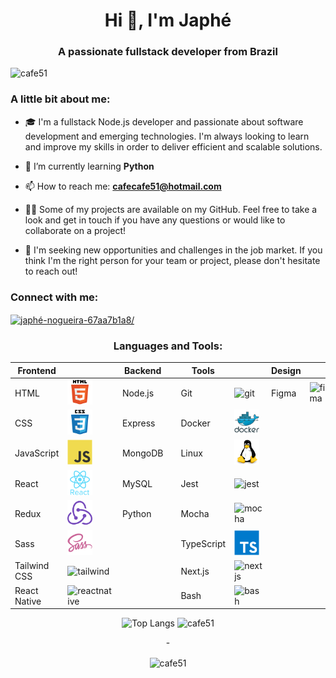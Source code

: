 <h1 align="center">Hi 👋, I'm Japhé</h1>
<h3 align="center">A passionate fullstack developer from Brazil</h3>

<p align="left"> <img src="https://komarev.com/ghpvc/?username=cafe51&label=Profile%20views&color=0e75b6&style=flat" alt="cafe51" /> </p>

<h3 align="left">A little bit about me:</h3>

- 🎓 I'm a fullstack Node.js developer and passionate about software development and emerging technologies. I'm always looking to learn and improve my skills in order to deliver efficient and scalable solutions.

- 🌱 I’m currently learning **Python**

- 📫 How to reach me: **cafecafe51@hotmail.com**

- 👨‍💻 Some of my projects are available on my GitHub. Feel free to take a look and get in touch if you have any questions or would like to collaborate on a project!

- 💼 I'm seeking new opportunities and challenges in the job market. If you think I'm the right person for your team or project, please don't hesitate to reach out!


<h3 align="left">Connect with me:</h3>
<p align="left">
<a href="https://linkedin.com/in/japhé-nogueira-67aa7b1a8/" target="blank"><img align="center" src="https://raw.githubusercontent.com/rahuldkjain/github-profile-readme-generator/master/src/images/icons/Social/linked-in-alt.svg" alt="japhé-nogueira-67aa7b1a8/" height="30" width="40" /></a>
</p>

<h3 align="center">Languages and Tools:</h3>

<div align="center">

| Frontend      |                                                                     | Backend       |                                                                     | Tools |                                                                     | Design      |                                                                     |
|---------------|---------------------------------------------------------------------|---------------|---------------------------------------------------------------------|--------------------|---------------------------------------------------------------------|-------------|---------------------------------------------------------------------|
| HTML          | <img src="https://raw.githubusercontent.com/devicons/devicon/master/icons/html5/html5-original-wordmark.svg" alt="html5" width="40" height="40"/> | Node.js       | <img src="https://raw.githubusercontent.com/devicons/devicon/master/icons/nodejs/nodejs-original-wordmark.svg" alt="nodejs" width="40" height="40"/> | Git          | <img src="https://www.vectorlogo.zone/logos/git-scm/git-scm-icon.svg" alt="git" width="40" height="40"/> | Figma       | <img src="https://www.vectorlogo.zone/logos/figma/figma-icon.svg" alt="figma" width="40" height="40"/> |
| CSS           | <img src="https://raw.githubusercontent.com/devicons/devicon/master/icons/css3/css3-original-wordmark.svg" alt="css3" width="40" height="40"/> | Express       | <img src="https://raw.githubusercontent.com/devicons/devicon/master/icons/express/express-original-wordmark.svg" alt="express" width="40" height="40"/> | Docker       | <img src="https://raw.githubusercontent.com/devicons/devicon/master/icons/docker/docker-original-wordmark.svg" alt="docker" width="40" height="40"/> |             |                                                                     |
| JavaScript    | <img src="https://raw.githubusercontent.com/devicons/devicon/master/icons/javascript/javascript-original.svg" alt="javascript" width="40" height="40"/> | MongoDB       | <img src="https://raw.githubusercontent.com/devicons/devicon/master/icons/mongodb/mongodb-original-wordmark.svg" alt="mongodb" width="40" height="40"/> | Linux        | <img src="https://raw.githubusercontent.com/devicons/devicon/master/icons/linux/linux-original.svg" alt="linux" width="40" height="40"/> |             |                                                                     |
| React         | <img src="https://raw.githubusercontent.com/devicons/devicon/master/icons/react/react-original-wordmark.svg" alt="react" width="40" height="40"/> | MySQL         | <img src="https://raw.githubusercontent.com/devicons/devicon/master/icons/mysql/mysql-original-wordmark.svg" alt="mysql" width="40" height="40"/> | Jest         | <img src="https://www.vectorlogo.zone/logos/jestjsio/jestjsio-icon.svg" alt="jest" width="40" height="40"/> |             |                                                                     |
| Redux         | <img src="https://raw.githubusercontent.com/devicons/devicon/master/icons/redux/redux-original.svg" alt="redux" width="40" height="40"/> | Python        | <img src="https://raw.githubusercontent.com/devicons/devicon/master/icons/python/python-original.svg" alt="python" width="40" height="40"/> | Mocha        | <img src="https://www.vectorlogo.zone/logos/mochajs/mochajs-icon.svg" alt="mocha" width="40" height="40"/> |             |                                                                     |
| Sass          | <img src="https://raw.githubusercontent.com/devicons/devicon/master/icons/sass/sass-original.svg" alt="sass" width="40" height="40"/> |               |                                                                     | TypeScript   | <img src="https://raw.githubusercontent.com/devicons/devicon/master/icons/typescript/typescript-original.svg" alt="typescript" width="40" height="40"/> | | |
| Tailwind CSS | <img src="https://www.vectorlogo.zone/logos/tailwindcss/tailwindcss-icon.svg" alt="tailwind" width="40" height="40"/> | | | Next.js | <img src="https://cdn.worldvectorlogo.com/logos/nextjs-2.svg" alt="nextjs" width="40" height="40"/> | | |
| React Native | <img src="https://reactnative.dev/img/header_logo.svg" alt="reactnative" width="40" height="40"/> | | | Bash | <img src="https://www.vectorlogo.zone/logos/gnu_bash/gnu_bash-icon.svg" alt="bash" width="40" height="40"/> | | |

</div>

<div align="center">
  <p align="center" ><img src="https://github-readme-stats.vercel.app/api/top-langs/?username=cafe51&theme=tokyonight&layout=compact&hide_progress=true" alt="Top Langs" />     <img src="https://github-readme-stats.vercel.app/api?username=cafe51&show_icons=true&count_private=true&theme=tokyonight&hide=issues,contribs" alt="cafe51" /></p>
</div>
<p align="center">-</p>
<p align="center"><img align="center" src="https://github-readme-streak-stats.herokuapp.com/?user=cafe51&theme=tokyonight" alt="cafe51" /></p>
